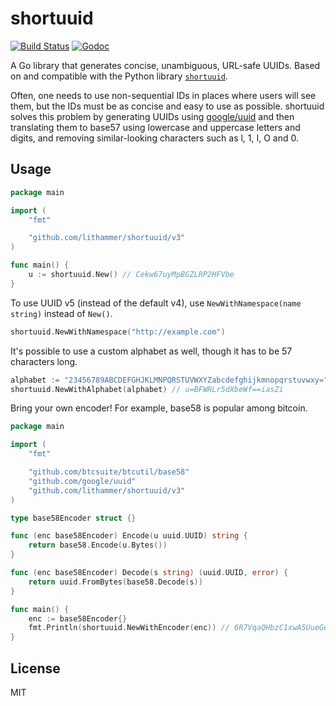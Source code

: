 # shortuuid

[![Build Status](https://github.com/lithammer/shortuuid/workflows/CI/badge.svg)](https://github.com/lithammer/shortuuid/actions)
[![Godoc](https://img.shields.io/badge/godoc-reference-blue.svg?style=flat)](https://godoc.org/github.com/lithammer/shortuuid)

A Go library that generates concise, unambiguous, URL-safe UUIDs. Based on and
compatible with the Python library
[`shortuuid`](https://github.com/stochastic-technologies/shortuuid).

Often, one needs to use non-sequential IDs in places where users will see them,
but the IDs must be as concise and easy to use as possible. shortuuid solves
this problem by generating UUIDs using
[google/uuid](https://github.com/google/uuid) and then translating them to
base57 using lowercase and uppercase letters and digits, and removing
similar-looking characters such as l, 1, I, O and 0.

## Usage

```go
package main

import (
	"fmt"

	"github.com/lithammer/shortuuid/v3"
)

func main() {
	u := shortuuid.New() // Cekw67uyMpBGZLRP2HFVbe
}
```

To use UUID v5 (instead of the default v4), use `NewWithNamespace(name string)`
instead of `New()`.

```go
shortuuid.NewWithNamespace("http://example.com")
```

It's possible to use a custom alphabet as well, though it has to be 57
characters long.

```go
alphabet := "23456789ABCDEFGHJKLMNPQRSTUVWXYZabcdefghijkmnopqrstuvwxy="
shortuuid.NewWithAlphabet(alphabet) // u=BFWRLr5dXbeWf==iasZi
```

Bring your own encoder! For example, base58 is popular among bitcoin.

```go
package main

import (
	"fmt"

	"github.com/btcsuite/btcutil/base58"
	"github.com/google/uuid"
	"github.com/lithammer/shortuuid/v3"
)

type base58Encoder struct {}

func (enc base58Encoder) Encode(u uuid.UUID) string {
	return base58.Encode(u.Bytes())
}

func (enc base58Encoder) Decode(s string) (uuid.UUID, error) {
	return uuid.FromBytes(base58.Decode(s))
}

func main() {
	enc := base58Encoder{}
	fmt.Println(shortuuid.NewWithEncoder(enc)) // 6R7VqaQHbzC1xwA5UueGe6
}
```

## License

MIT
